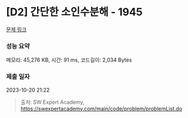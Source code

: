 # [D2] 간단한 소인수분해 - 1945 

[문제 링크](https://swexpertacademy.com/main/code/problem/problemDetail.do?contestProbId=AV5Pl0Q6ANQDFAUq) 

### 성능 요약

메모리: 45,276 KB, 시간: 91 ms, 코드길이: 2,034 Bytes

### 제출 일자

2023-10-20 21:22



> 출처: SW Expert Academy, https://swexpertacademy.com/main/code/problem/problemList.do